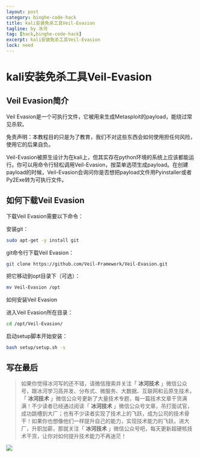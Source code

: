 ```yaml
---
layout: post
category: binghe-code-hack
title: kali安装免杀工具Veil-Evasion
tagline: by 冰河
tag: [hack,binghe-code-hack]
excerpt: kali安装免杀工具Veil-Evasion
lock: need
---
```


# kali安装免杀工具Veil-Evasion

## Veil Evasion简介

Veil Evasion是一个可执行文件，它被用来生成Metasploit的payload，能绕过常见杀软。

免责声明：本教程目的只是为了教育，我们不对这些东西会如何使用担任何风险，使用它的后果自负。

Veil-Evasion被原生设计为在kali上，但其实存在python环境的系统上应该都能运行。你可以用命令行轻松调用Veil-Evasion，按菜单选项生成payload。在创建payload的时候，Veil-Evasion会询问你是否想把payload文件用Pyinstaller或者Py2Exe转为可执行文件。

## 如何下载Veil Evasion

下载Veil Evasion需要以下命令：

安装git：

```bash
sudo apt-get -y install git
```

git命令行下载Veil Evasion：

```bash
git clone https://github.com/Veil-Framework/Veil-Evasion.git
```

把它移动到opt目录下（可选）：

```bash
mv Veil-Evasion /opt
```

如何安装Veil Evasion

进入Veil Evasion所在目录：

```bash
cd /opt/Veil-Evasion/
```

启动setup脚本开始安装：

```bash
bash setup/setup.sh -s
```


## 写在最后

> 如果你觉得冰河写的还不错，请微信搜索并关注「 **冰河技术** 」微信公众号，跟冰河学习高并发、分布式、微服务、大数据、互联网和云原生技术，「 **冰河技术** 」微信公众号更新了大量技术专题，每一篇技术文章干货满满！不少读者已经通过阅读「 **冰河技术** 」微信公众号文章，吊打面试官，成功跳槽到大厂；也有不少读者实现了技术上的飞跃，成为公司的技术骨干！如果你也想像他们一样提升自己的能力，实现技术能力的飞跃，进大厂，升职加薪，那就关注「 **冰河技术** 」微信公众号吧，每天更新超硬核技术干货，让你对如何提升技术能力不再迷茫！


![](https://img-blog.csdnimg.cn/20200906013715889.png)